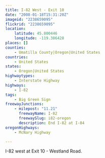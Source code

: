 ```yaml
---
title: I-82 West - Exit 10
date: "2008-01-18T15:31:20Z"
imageid: "2238659095"
flickrid: "2238659095"
location:
    latitude: 45.800446
    longitude: -119.386428
places: []
counties:
    - Umatilla County|Oregon|United States
countries:
    - United States
states:
    - Oregon|United States
highwaytypes:
    - Interstate Highway
highways:
    - I-82
tags:
    - Big Green Sign
freewayJunctions:
    - milepost: "11.21"
      freewayName: I-82
      freewaySlug: i82-oregon
      description: End I-82 at I-84
oregonHighways:
    - McNary Highway

---
```

I-82 west at Exit 10 - Westland Road.